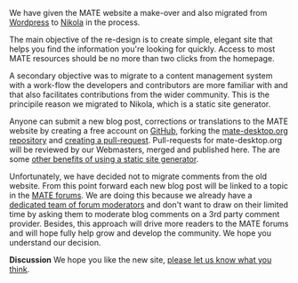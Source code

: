 <!-- 
.. link: 
.. description: 
.. tags: News
.. date: 2013/10/31 12:15:00
.. title: Website redesign
.. slug: website-redesign
.. author: Martin Wimpress
-->

We have given the MATE website a make-over and also migrated from
[Wordpress](http://www.wordpress.org) to [Nikola](http://getnikola.org)
in the process.

The main objective of the re-design is to create simple, elegant site
that helps you find the information you're looking for quickly. Access
to most MATE resources should be no more than two clicks from the
homepage.

A secondary objective was to migrate to a content management system with
a work-flow the developers and contributors are more familiar with
and that also facilitates contributions from the wider community. This
is the principile reason we migrated to Nikola, which is a static site 
generator.

Anyone can submit a new blog post, corrections or translations to the MATE
website by creating a free account on [GitHub](Markdown), forking the 
[mate-desktop.org repository](http://github.com/mate-desktop/mate-desktop.org)
and [creating a pull-request](https://help.github.com/articles/creating-a-pull-request).
Pull-requests for mate-desktop.org will be reviewed by our Webmasters,
merged and published here. The are some
[other benefits of using a static site generator](http://getnikola.com/handbook.html#why-static).

Unfortunately, we have decided not to migrate comments from the old
website. From this point forward each new blog post will be linked to 
a topic in the [MATE forums](http://forums.mate-desktop.org/). We are
doing this because we already have a
[dedicated team of forum moderators](http://forums.mate-desktop.org/memberlist.php?mode=leaders)
and don't want to draw on their limited time by asking them to moderate
blog comments on a 3rd party comment provider. Besides, this approach will
drive more readers to the MATE forums and will hope fully help grow and
develop the community. We hope you understand our decision.

<div class="alert alert-success">
<strong>Discussion</strong> We hope you like the new site, <a href="http://forums.mate-desktop.org/viewforum.php?f=20" class="alert-link">please let us know what you think</a>.
</div>
